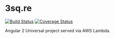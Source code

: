 # 3sq.re

[![Build Status](https://travis-ci.org/threesquared/3sq.re.svg?branch=master)](https://travis-ci.org/threesquared/3sq.re) [![Coverage Status](https://coveralls.io/repos/github/threesquared/3sq.re/badge.svg?branch=master)](https://coveralls.io/github/threesquared/3sq.re?branch=master)

Angular 2 Universal project served via AWS Lambda.

